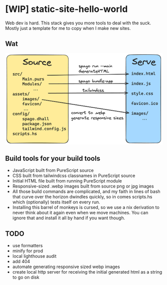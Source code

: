 # [WIP] static-site-hello-world
Web dev is hard. This stack gives you more tools to deal with the suck. Mostly just a template for me to copy when I make new sites.

## Wat

![](diagram.png)

## Build tools for your build tools
- JavaScript built from PureScript source
- CSS built from tailwindcss classnames in PureScript source
- Initial HTML file built from running PureScript module
- Responsive-sized .webp images built from source png or jpg images
- All those build commands are complicated, and my faith in lines of bash that curve over the horizon dwindles quickly, so in comes scripts.hs which (optionally) tests itself on every run.
- Installing this barrel of monkeys is cursed, so we use a nix derivation to never think about it again even when we move machines. You can ignore that and install it all by hand if you want though.

## TODO
- use formatters
- minify for prod
- local lighthouse audit
- add 404
- automate generating responsive sized webp images
- create local http server for receiving the initial generated html as a string to go on disk
